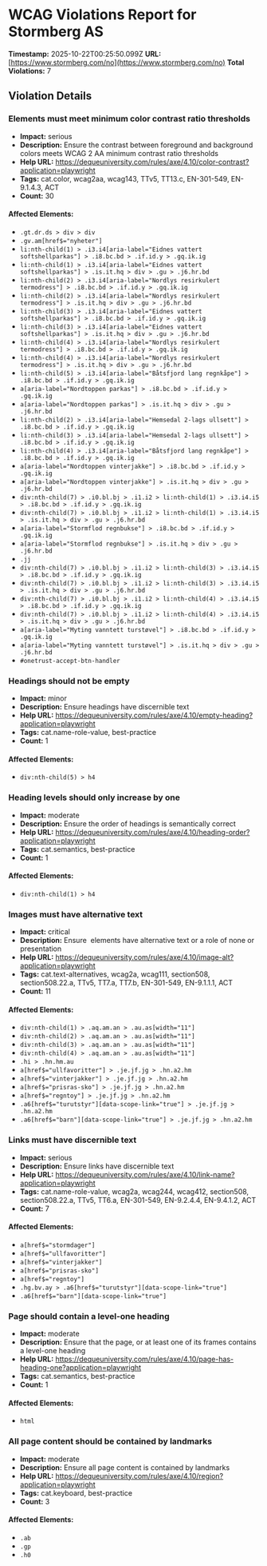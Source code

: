 # WCAG Violations Report for Stormberg AS

**Timestamp:** 2025-10-22T00:25:50.099Z
**URL:** [https://www.stormberg.com/no](https://www.stormberg.com/no)
**Total Violations:** 7

## Violation Details

### Elements must meet minimum color contrast ratio thresholds

- **Impact:** serious
- **Description:** Ensure the contrast between foreground and background colors meets WCAG 2 AA minimum contrast ratio thresholds
- **Help URL:** https://dequeuniversity.com/rules/axe/4.10/color-contrast?application=playwright
- **Tags:** cat.color, wcag2aa, wcag143, TTv5, TT13.c, EN-301-549, EN-9.1.4.3, ACT
- **Count:** 30

#### Affected Elements:

- `.gt.dr.ds > div > div`
- `.gv.am[href$="nyheter"]`
- `li:nth-child(1) > .i3.i4[aria-label="Eidnes vattert softshellparkas"] > .i8.bc.bd > .if.id.y > .gq.ik.ig`
- `li:nth-child(1) > .i3.i4[aria-label="Eidnes vattert softshellparkas"] > .is.it.hq > div > .gu > .j6.hr.bd`
- `li:nth-child(2) > .i3.i4[aria-label="Nordlys resirkulert termodress"] > .i8.bc.bd > .if.id.y > .gq.ik.ig`
- `li:nth-child(2) > .i3.i4[aria-label="Nordlys resirkulert termodress"] > .is.it.hq > div > .gu > .j6.hr.bd`
- `li:nth-child(3) > .i3.i4[aria-label="Eidnes vattert softshellparkas"] > .i8.bc.bd > .if.id.y > .gq.ik.ig`
- `li:nth-child(3) > .i3.i4[aria-label="Eidnes vattert softshellparkas"] > .is.it.hq > div > .gu > .j6.hr.bd`
- `li:nth-child(4) > .i3.i4[aria-label="Nordlys resirkulert termodress"] > .i8.bc.bd > .if.id.y > .gq.ik.ig`
- `li:nth-child(4) > .i3.i4[aria-label="Nordlys resirkulert termodress"] > .is.it.hq > div > .gu > .j6.hr.bd`
- `li:nth-child(5) > .i3.i4[aria-label="Båtsfjord lang regnkåpe"] > .i8.bc.bd > .if.id.y > .gq.ik.ig`
- `a[aria-label="Nordtoppen parkas"] > .i8.bc.bd > .if.id.y > .gq.ik.ig`
- `a[aria-label="Nordtoppen parkas"] > .is.it.hq > div > .gu > .j6.hr.bd`
- `li:nth-child(2) > .i3.i4[aria-label="Hemsedal 2-lags ullsett"] > .i8.bc.bd > .if.id.y > .gq.ik.ig`
- `li:nth-child(3) > .i3.i4[aria-label="Hemsedal 2-lags ullsett"] > .i8.bc.bd > .if.id.y > .gq.ik.ig`
- `li:nth-child(4) > .i3.i4[aria-label="Båtsfjord lang regnkåpe"] > .i8.bc.bd > .if.id.y > .gq.ik.ig`
- `a[aria-label="Nordtoppen vinterjakke"] > .i8.bc.bd > .if.id.y > .gq.ik.ig`
- `a[aria-label="Nordtoppen vinterjakke"] > .is.it.hq > div > .gu > .j6.hr.bd`
- `div:nth-child(7) > .i0.bl.bj > .i1.i2 > li:nth-child(1) > .i3.i4.i5 > .i8.bc.bd > .if.id.y > .gq.ik.ig`
- `div:nth-child(7) > .i0.bl.bj > .i1.i2 > li:nth-child(1) > .i3.i4.i5 > .is.it.hq > div > .gu > .j6.hr.bd`
- `a[aria-label="Stormflod regnbukse"] > .i8.bc.bd > .if.id.y > .gq.ik.ig`
- `a[aria-label="Stormflod regnbukse"] > .is.it.hq > div > .gu > .j6.hr.bd`
- `.jj`
- `div:nth-child(7) > .i0.bl.bj > .i1.i2 > li:nth-child(3) > .i3.i4.i5 > .i8.bc.bd > .if.id.y > .gq.ik.ig`
- `div:nth-child(7) > .i0.bl.bj > .i1.i2 > li:nth-child(3) > .i3.i4.i5 > .is.it.hq > div > .gu > .j6.hr.bd`
- `div:nth-child(7) > .i0.bl.bj > .i1.i2 > li:nth-child(4) > .i3.i4.i5 > .i8.bc.bd > .if.id.y > .gq.ik.ig`
- `div:nth-child(7) > .i0.bl.bj > .i1.i2 > li:nth-child(4) > .i3.i4.i5 > .is.it.hq > div > .gu > .j6.hr.bd`
- `a[aria-label="Myting vanntett turstøvel"] > .i8.bc.bd > .if.id.y > .gq.ik.ig`
- `a[aria-label="Myting vanntett turstøvel"] > .is.it.hq > div > .gu > .j6.hr.bd`
- `#onetrust-accept-btn-handler`

### Headings should not be empty

- **Impact:** minor
- **Description:** Ensure headings have discernible text
- **Help URL:** https://dequeuniversity.com/rules/axe/4.10/empty-heading?application=playwright
- **Tags:** cat.name-role-value, best-practice
- **Count:** 1

#### Affected Elements:

- `div:nth-child(5) > h4`

### Heading levels should only increase by one

- **Impact:** moderate
- **Description:** Ensure the order of headings is semantically correct
- **Help URL:** https://dequeuniversity.com/rules/axe/4.10/heading-order?application=playwright
- **Tags:** cat.semantics, best-practice
- **Count:** 1

#### Affected Elements:

- `div:nth-child(1) > h4`

### Images must have alternative text

- **Impact:** critical
- **Description:** Ensure <img> elements have alternative text or a role of none or presentation
- **Help URL:** https://dequeuniversity.com/rules/axe/4.10/image-alt?application=playwright
- **Tags:** cat.text-alternatives, wcag2a, wcag111, section508, section508.22.a, TTv5, TT7.a, TT7.b, EN-301-549, EN-9.1.1.1, ACT
- **Count:** 11

#### Affected Elements:

- `div:nth-child(1) > .aq.am.an > .au.as[width="11"]`
- `div:nth-child(2) > .aq.am.an > .au.as[width="11"]`
- `div:nth-child(3) > .aq.am.an > .au.as[width="11"]`
- `div:nth-child(4) > .aq.am.an > .au.as[width="11"]`
- `.hi > .hn.hm.au`
- `a[href$="ullfavoritter"] > .je.jf.jg > .hn.a2.hm`
- `a[href$="vinterjakker"] > .je.jf.jg > .hn.a2.hm`
- `a[href$="prisras-sko"] > .je.jf.jg > .hn.a2.hm`
- `a[href$="regntoy"] > .je.jf.jg > .hn.a2.hm`
- `.a6[href$="turutstyr"][data-scope-link="true"] > .je.jf.jg > .hn.a2.hm`
- `.a6[href$="barn"][data-scope-link="true"] > .je.jf.jg > .hn.a2.hm`

### Links must have discernible text

- **Impact:** serious
- **Description:** Ensure links have discernible text
- **Help URL:** https://dequeuniversity.com/rules/axe/4.10/link-name?application=playwright
- **Tags:** cat.name-role-value, wcag2a, wcag244, wcag412, section508, section508.22.a, TTv5, TT6.a, EN-301-549, EN-9.2.4.4, EN-9.4.1.2, ACT
- **Count:** 7

#### Affected Elements:

- `a[href$="stormdager"]`
- `a[href$="ullfavoritter"]`
- `a[href$="vinterjakker"]`
- `a[href$="prisras-sko"]`
- `a[href$="regntoy"]`
- `.hg.bv.ay > .a6[href$="turutstyr"][data-scope-link="true"]`
- `.a6[href$="barn"][data-scope-link="true"]`

### Page should contain a level-one heading

- **Impact:** moderate
- **Description:** Ensure that the page, or at least one of its frames contains a level-one heading
- **Help URL:** https://dequeuniversity.com/rules/axe/4.10/page-has-heading-one?application=playwright
- **Tags:** cat.semantics, best-practice
- **Count:** 1

#### Affected Elements:

- `html`

### All page content should be contained by landmarks

- **Impact:** moderate
- **Description:** Ensure all page content is contained by landmarks
- **Help URL:** https://dequeuniversity.com/rules/axe/4.10/region?application=playwright
- **Tags:** cat.keyboard, best-practice
- **Count:** 3

#### Affected Elements:

- `.ab`
- `.gp`
- `.h0`
